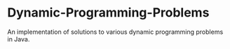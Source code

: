 # Dynamic-Programming-Problems
An implementation of solutions to various dynamic programming problems in Java.  
